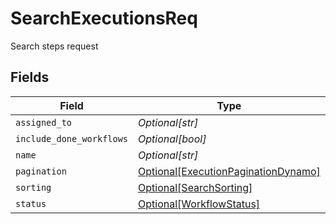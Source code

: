 # SearchExecutionsReq

Search steps request


## Fields

| Field                                                                                   | Type                                                                                    | Required                                                                                | Description                                                                             |
| --------------------------------------------------------------------------------------- | --------------------------------------------------------------------------------------- | --------------------------------------------------------------------------------------- | --------------------------------------------------------------------------------------- |
| `assigned_to`                                                                           | *Optional[str]*                                                                         | :heavy_minus_sign:                                                                      | N/A                                                                                     |
| `include_done_workflows`                                                                | *Optional[bool]*                                                                        | :heavy_minus_sign:                                                                      | N/A                                                                                     |
| `name`                                                                                  | *Optional[str]*                                                                         | :heavy_minus_sign:                                                                      | N/A                                                                                     |
| `pagination`                                                                            | [Optional[ExecutionPaginationDynamo]](../../models/shared/executionpaginationdynamo.md) | :heavy_minus_sign:                                                                      | N/A                                                                                     |
| `sorting`                                                                               | [Optional[SearchSorting]](../../models/shared/searchsorting.md)                         | :heavy_minus_sign:                                                                      | N/A                                                                                     |
| `status`                                                                                | [Optional[WorkflowStatus]](../../models/shared/workflowstatus.md)                       | :heavy_minus_sign:                                                                      | N/A                                                                                     |